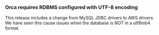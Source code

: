 ### Orca requires RDBMS configured with UTF-8 encoding

This release includes a change from MySQL JDBC drivers to AWS drivers. We have seen this cause issues when the database is NOT in a utf8mb4 format.
